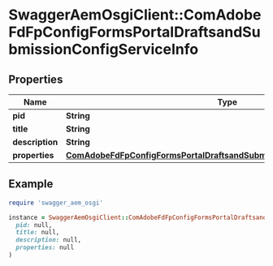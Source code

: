 # SwaggerAemOsgiClient::ComAdobeFdFpConfigFormsPortalDraftsandSubmissionConfigServiceInfo

## Properties

| Name | Type | Description | Notes |
| ---- | ---- | ----------- | ----- |
| **pid** | **String** |  | [optional] |
| **title** | **String** |  | [optional] |
| **description** | **String** |  | [optional] |
| **properties** | [**ComAdobeFdFpConfigFormsPortalDraftsandSubmissionConfigServiceProperties**](ComAdobeFdFpConfigFormsPortalDraftsandSubmissionConfigServiceProperties.md) |  | [optional] |

## Example

```ruby
require 'swagger_aem_osgi'

instance = SwaggerAemOsgiClient::ComAdobeFdFpConfigFormsPortalDraftsandSubmissionConfigServiceInfo.new(
  pid: null,
  title: null,
  description: null,
  properties: null
)
```

